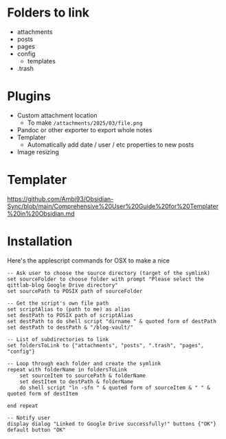 # Folders to link
- attachments
- posts
- pages
- config
    - templates
- .trash


# Plugins
- Custom attachment location
	- To make `/attachments/2025/03/file.png`
- Pandoc or other exporter to export whole notes
- Templater
	- Automatically add date / user / etc properties to new posts
- Image resizing


# Templater
https://github.com/Ambi93/Obsidian-Sync/blob/main/Comprehensive%20User%20Guide%20for%20Templater%20in%20Obsidian.md


# Installation
Here's the applescript commands for OSX to make a nice
```applescript
-- Ask user to choose the source directory (target of the symlink)
set sourceFolder to choose folder with prompt "Please select the qittlab-blog Google Drive directory"
set sourcePath to POSIX path of sourceFolder

-- Get the script's own file path
set scriptAlias to (path to me) as alias
set destPath to POSIX path of scriptAlias
set destPath to do shell script "dirname " & quoted form of destPath
set destPath to destPath & "/blog-vault/"

-- List of subdirectories to link
set foldersToLink to {"attachments", "posts", ".trash", "pages", "config"}

-- Loop through each folder and create the symlink
repeat with folderName in foldersToLink
	set sourceItem to sourcePath & folderName
	set destItem to destPath & folderName
	do shell script "ln -sfn " & quoted form of sourceItem & " " & quoted form of destItem
	
end repeat

-- Notify user
display dialog "Linked to Google Drive successfully!" buttons {"OK"} default button "OK"
```